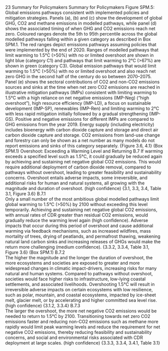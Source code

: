 23
Summary for Policymakers
Summary for Policymakers
Figure SPM.5: Global emissions pathways consistent with implemented policies and mitigation strategies. Panels (a), (b) and (c) show the 
development of global GHG, CO2 and methane emissions in modelled pathways, while panel (d) shows the associated timing of when GHG and CO2 emissions 
reach net zero. Coloured ranges denote the 5th to 95th percentile across the global modelled pathways falling within a given category as described in Box SPM.1. 
The red ranges depict emissions pathways assuming policies that were implemented by the end of 2020. Ranges of modelled pathways that limit warming to 
1.5°C (>50%) with no or limited overshoot are shown in light blue (category C1) and pathways that limit warming to 2°C (>67%) are shown in green (category 
C3). Global emission pathways that would limit warming to 1.5°C (>50%) with no or limited overshoot and also reach net zero GHG in the second half of the 
century do so between 2070–2075. Panel (e) shows the sectoral contributions of CO2 and non-CO2 emissions sources and sinks at the time when net zero 
CO2 emissions are reached in illustrative mitigation pathways (IMPs) consistent with limiting warming to 1.5°C with a high reliance on net negative emissions 
(IMP-Neg) (“high overshoot”), high resource efficiency (IMP-LD), a focus on sustainable development (IMP-SP), renewables (IMP-Ren) and limiting warming to 
2°C with less rapid mitigation initially followed by a gradual strengthening (IMP-GS). Positive and negative emissions for different IMPs are compared to GHG 
emissions from the year 2019. Energy supply (including electricity) includes bioenergy with carbon dioxide capture and storage and direct air carbon dioxide 
capture and storage. CO2 emissions from land-use change and forestry can only be shown as a net number as many models do not report emissions and sinks 
of this category separately. {Figure 3.6, 4.1} (Box SPM.1)
Overshoot: Exceeding a Warming Level and Returning
B.7	
If warming exceeds a specified level such as 1.5°C, it could gradually be reduced again by 
achieving and sustaining net negative global CO2 emissions. This would require additional 
deployment of carbon dioxide removal, compared to pathways without overshoot, leading 
to greater feasibility and sustainability concerns. Overshoot entails adverse impacts, some 
irreversible, and additional risks for human and natural systems, all growing with the 
magnitude and duration of overshoot. (high confidence) {3.1, 3.3, 3.4, Table 3.1, Figure 3.6}
B.7.1	
Only a small number of the most ambitious global modelled pathways limit global warming to 1.5°C (>50%) by 2100 
without exceeding this level temporarily. Achieving and sustaining net negative global CO2 emissions, with annual rates 
of CDR greater than residual CO2 emissions, would gradually reduce the warming level again (high confidence). Adverse 
impacts that occur during this period of overshoot and cause additional warming via feedback mechanisms, such as 
increased wildfires, mass mortality of trees, drying of peatlands, and permafrost thawing, weakening natural land 
carbon sinks and increasing releases of GHGs would make the return more challenging (medium confidence). {3.3.2, 
3.3.4, Table 3.1, Figure 3.6} (Box SPM.1)
B.7.2	
The higher the magnitude and the longer the duration of overshoot, the more ecosystems and societies are exposed 
to greater and more widespread changes in climatic impact-drivers, increasing risks for many natural and human 
systems. Compared to pathways without overshoot, societies would face higher risks to infrastructure, low-lying 
coastal settlements, and associated livelihoods. Overshooting 1.5°C will result in irreversible adverse impacts on certain 
ecosystems with low resilience, such as polar, mountain, and coastal ecosystems, impacted by ice-sheet melt, glacier 
melt, or by accelerating and higher committed sea level rise. (high confidence) {3.1.2, 3.3.4}
B.7.3	
The larger the overshoot, the more net negative CO2 emissions would be needed to return to 1.5°C by 2100. Transitioning 
towards net zero CO2 emissions faster and reducing non-CO2 emissions such as methane more rapidly would limit 
peak warming levels and reduce the requirement for net negative CO2 emissions, thereby reducing feasibility and 
sustainability concerns, and social and environmental risks associated with CDR deployment at large scales. (high 
confidence) {3.3.3, 3.3.4, 3.4.1, Table 3.1} 
